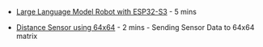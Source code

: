 
- [Large Language Model Robot with ESP32-S3](https://www.youtube.com/watch?v=meZDJf8QTdM) - 5 mins



- [Distance Sensor using 64x64](https://www.youtube.com/watch?v=lvr1SKRGgqc&t=149s) - 2 mins - Sending Sensor Data to 64x64 matrix
